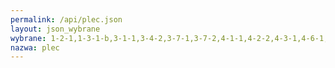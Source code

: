 ```yaml
---
permalink: /api/plec.json
layout: json_wybrane
wybrane: 1-2-1,1-3-1-b,3-1-1,3-4-2,3-7-1,3-7-2,4-1-1,4-2-2,4-3-1,4-6-1,5-2-1,5-3-1,5-4-1,5-5-1,5-5-2,5-a-1-a,5-a-1-b,5-b-1,8-3-1,8-5-1,8-5-2,8-10-2,10-2-1,16-2-3,16-7-1,2-7-a-0,3-1-a-0,3-1-b-0,3-1-c-0,3-1-d-0,3-1-e-0,3-1-f-0,3-3-b-0,4-4-a-0,5-1-a-0,5-1-b-0,5-1-c-0,5-3-a-0,8-3-a-0,8-5-a-0,8-7-a-0
nazwa: plec
---
```

